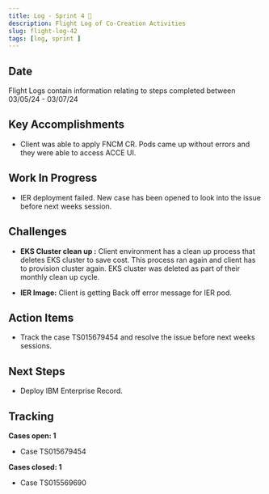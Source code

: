 ```yaml
---
title: Log - Sprint 4 🛫
description: Flight Log of Co-Creation Activities
slug: flight-log-42
tags: [log, sprint ]
---
```


## Date
Flight Logs contain information relating to steps completed between 03/05/24 - 03/07/24

## Key Accomplishments
- Client was able to apply FNCM CR. Pods came up without errors and they were able to access ACCE UI.

## Work In Progress 
- IER deployment failed. New case has been opened to look into the issue before next weeks session.  

## Challenges
- **EKS Cluster clean up :** Client environment has a clean up process that deletes EKS cluster to save cost. This process ran again and client has to provision cluster again. EKS cluster was deleted as part of their monthly clean up cycle.

- **IER Image:** Client is getting Back off error message for IER pod. 

## Action Items
- Track the case TS015679454 and resolve the issue before next weeks sessions. 

## Next Steps 
- Deploy IBM Enterprise Record. 

## Tracking
**Cases open: 1**
  - Case TS015679454

**Cases closed: 1**
  - Case TS015569690
